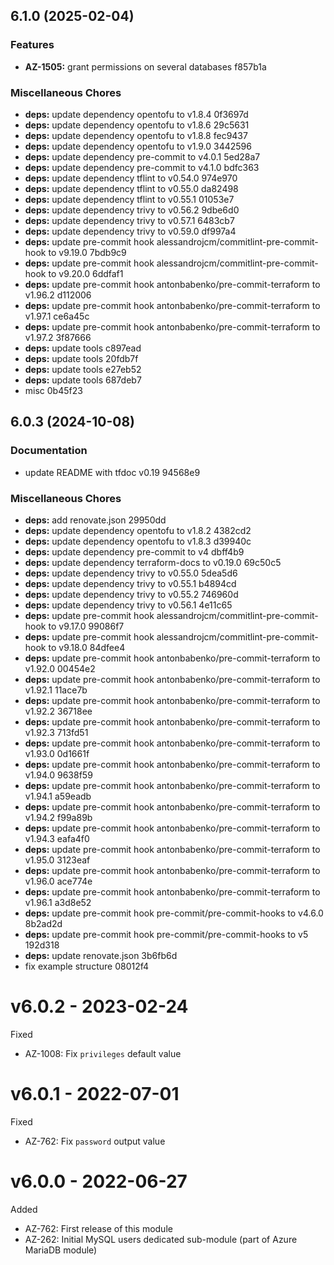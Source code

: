 ## 6.1.0 (2025-02-04)

### Features

* **AZ-1505:** grant permissions on several databases f857b1a

### Miscellaneous Chores

* **deps:** update dependency opentofu to v1.8.4 0f3697d
* **deps:** update dependency opentofu to v1.8.6 29c5631
* **deps:** update dependency opentofu to v1.8.8 fec9437
* **deps:** update dependency opentofu to v1.9.0 3442596
* **deps:** update dependency pre-commit to v4.0.1 5ed28a7
* **deps:** update dependency pre-commit to v4.1.0 bdfc363
* **deps:** update dependency tflint to v0.54.0 974e970
* **deps:** update dependency tflint to v0.55.0 da82498
* **deps:** update dependency tflint to v0.55.1 01053e7
* **deps:** update dependency trivy to v0.56.2 9dbe6d0
* **deps:** update dependency trivy to v0.57.1 6483cb7
* **deps:** update dependency trivy to v0.59.0 df997a4
* **deps:** update pre-commit hook alessandrojcm/commitlint-pre-commit-hook to v9.19.0 7bdb9c9
* **deps:** update pre-commit hook alessandrojcm/commitlint-pre-commit-hook to v9.20.0 6ddfaf1
* **deps:** update pre-commit hook antonbabenko/pre-commit-terraform to v1.96.2 d112006
* **deps:** update pre-commit hook antonbabenko/pre-commit-terraform to v1.97.1 ce6a45c
* **deps:** update pre-commit hook antonbabenko/pre-commit-terraform to v1.97.2 3f87666
* **deps:** update tools c897ead
* **deps:** update tools 20fdb7f
* **deps:** update tools e27eb52
* **deps:** update tools 687deb7
* misc 0b45f23

## 6.0.3 (2024-10-08)

### Documentation

* update README with tfdoc v0.19 94568e9

### Miscellaneous Chores

* **deps:** add renovate.json 29950dd
* **deps:** update dependency opentofu to v1.8.2 4382cd2
* **deps:** update dependency opentofu to v1.8.3 d39940c
* **deps:** update dependency pre-commit to v4 dbff4b9
* **deps:** update dependency terraform-docs to v0.19.0 69c50c5
* **deps:** update dependency trivy to v0.55.0 5dea5d6
* **deps:** update dependency trivy to v0.55.1 b4894cd
* **deps:** update dependency trivy to v0.55.2 746960d
* **deps:** update dependency trivy to v0.56.1 4e11c65
* **deps:** update pre-commit hook alessandrojcm/commitlint-pre-commit-hook to v9.17.0 99086f7
* **deps:** update pre-commit hook alessandrojcm/commitlint-pre-commit-hook to v9.18.0 84dfee4
* **deps:** update pre-commit hook antonbabenko/pre-commit-terraform to v1.92.0 00454e2
* **deps:** update pre-commit hook antonbabenko/pre-commit-terraform to v1.92.1 11ace7b
* **deps:** update pre-commit hook antonbabenko/pre-commit-terraform to v1.92.2 36718ee
* **deps:** update pre-commit hook antonbabenko/pre-commit-terraform to v1.92.3 713fd51
* **deps:** update pre-commit hook antonbabenko/pre-commit-terraform to v1.93.0 0d1661f
* **deps:** update pre-commit hook antonbabenko/pre-commit-terraform to v1.94.0 9638f59
* **deps:** update pre-commit hook antonbabenko/pre-commit-terraform to v1.94.1 a59eadb
* **deps:** update pre-commit hook antonbabenko/pre-commit-terraform to v1.94.2 f99a89b
* **deps:** update pre-commit hook antonbabenko/pre-commit-terraform to v1.94.3 eafa4f0
* **deps:** update pre-commit hook antonbabenko/pre-commit-terraform to v1.95.0 3123eaf
* **deps:** update pre-commit hook antonbabenko/pre-commit-terraform to v1.96.0 ace774e
* **deps:** update pre-commit hook antonbabenko/pre-commit-terraform to v1.96.1 a3d8e52
* **deps:** update pre-commit hook pre-commit/pre-commit-hooks to v4.6.0 8b2ad2d
* **deps:** update pre-commit hook pre-commit/pre-commit-hooks to v5 192d318
* **deps:** update renovate.json 3b6fb6d
* fix example structure 08012f4

# v6.0.2 - 2023-02-24

Fixed
  * AZ-1008: Fix `privileges` default value

# v6.0.1 - 2022-07-01

Fixed
  * AZ-762: Fix `password` output value

# v6.0.0 - 2022-06-27

Added
  * AZ-762: First release of this module
  * AZ-262: Initial MySQL users dedicated sub-module (part of Azure MariaDB module)
